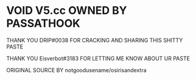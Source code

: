 # VOID V5.cc OWNED BY PASSATHOOK
 THANK YOU DRIP#0038 FOR CRACKING AND SHARING THIS SHITTY PASTE

 THANK YOU Eisverbot#3183 FOR LETTING ME KNOW ABOUT UR PASTE

 ORIGINAL SOURCE BY notgoodusename/osirisandextra

